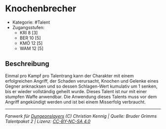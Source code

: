 <!---
Dies ist ein Fanwerk für DUNGEONSLAYERS (C) von Christian Kennig

Quellen:      [Bruder Grimms Talentpaket 2](https://www.f-space.de/ds4/downloads.html)
              [Talentbeschreibungen](https://www.f-space.de/ds4/tools-talentcards.html)
License:      [CC-BY-NC-SA 4.0](https://creativecommons.org/licenses/by-nc-sa/4.0/deed.de)
Richtlinien:  [Fanwerkrichtlinien](https://www.dungeonslayers.net/fanwerk-richtlinien/)
Autor:        Zauberlehrling
-->

  
# Knochenbrecher  
- Kategorie: #Talent  
- Zugangsstufen:  
  - KRI 8 [3]  
  - BER 10 [5]  
  - KMÖ 12 [5]  
  - WAM 12 [5]  

## Beschreibung  
Einmal pro Kampf pro Talentrang kann der Charakter mit einem erfolgreichen Angriff, der Schaden verursacht, Knochen und Gelenke eines Gegner anknacksen und so dessen Schlagen-Wert kumulativ um 1 senken, bis er wieder vollständig geheilt wurde. Dieses Talent ist nur mit einer stumpfen Waffe anwendbar. Die Anwendung dieses Talents muss vor dem Angriff angekündigt werden und ist bei einem Misserfolg verbraucht.


___  
*Fanwerk für [Dungeonslayers](https://www.dungeonslayers.net/) (C) Christian Kennig | Quelle: Bruder Grimms Talentpaket 2 | Lizenz: [CC-BY-NC-SA 4.0](https://creativecommons.org/licenses/by-nc-sa/4.0/deed.de)*  